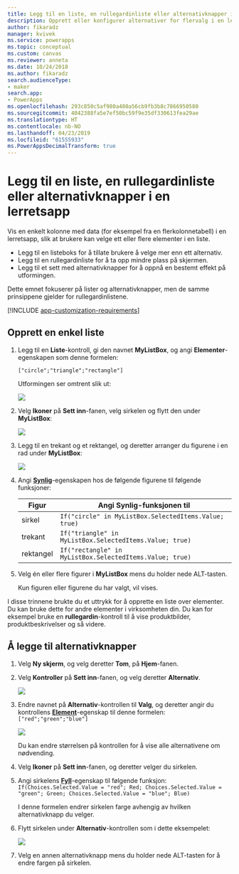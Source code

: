 ```yaml
---
title: Legg til en liste, en rullegardinliste eller alternativknapper i en lerretsapp| Microsoft Docs
description: Opprett eller konfigurer alternativer for flervalg i en lerretsapp i PowerApps
author: fikaradz
manager: kvivek
ms.service: powerapps
ms.topic: conceptual
ms.custom: canvas
ms.reviewer: anneta
ms.date: 10/24/2018
ms.author: fikaradz
search.audienceType:
- maker
search.app:
- PowerApps
ms.openlocfilehash: 293c850c5af980a480a56cb9fb3b8c7866950580
ms.sourcegitcommit: 4042388fa5e7ef50bc59f9e35df330613fea29ae
ms.translationtype: HT
ms.contentlocale: nb-NO
ms.lasthandoff: 04/23/2019
ms.locfileid: "61555933"
ms.PowerAppsDecimalTransform: true
---
```

# <a name="add-a-list-box-a-drop-down-list-or-radio-buttons-to-a-canvas-app"></a>Legg til en liste, en rullegardinliste eller alternativknapper i en lerretsapp

Vis en enkelt kolonne med data (for eksempel fra en flerkolonnetabell) i en lerretsapp, slik at brukere kan velge ett eller flere elementer i en liste.

- Legg til en listeboks for å tillate brukere å velge mer enn ett alternativ.
- Legg til en rullegardinliste for å ta opp mindre plass på skjermen.
- Legg til et sett med alternativknapper for å oppnå en bestemt effekt på utformingen.

Dette emnet fokuserer på lister og alternativknapper, men de samme prinsippene gjelder for rullegardinlistene.

[!INCLUDE [app-customization-requirements](../../includes/app-customization-requirements.md)]

## <a name="create-a-simple-list"></a>Opprett en enkel liste

1. Legg til en **Liste**-kontroll, gi den navnet **MyListBox**, og angi **Elementer**-egenskapen som denne formelen:

    ```["circle";"triangle";"rectangle"]```  <br/>

    Utformingen ser omtrent slik ut:

    ![][4]

4. Velg **Ikoner** på **Sett inn**-fanen, velg sirkelen og flytt den under **MyListBox**:

    ![][5]  

5. Legg til en trekant og et rektangel, og deretter arranger du figurene i en rad under **MyListBox**:

    ![][6]  

6. Angi **[Synlig](controls/properties-core.md)**-egenskapen hos de følgende figurene til følgende funksjoner:  

   | Figur | Angi Synlig-funksjonen til |
   | --- | --- |
   | sirkel |```If("circle" in MyListBox.SelectedItems.Value; true)``` |
   | trekant |```If("triangle" in MyListBox.SelectedItems.Value; true)``` |
   | rektangel |```If("rectangle" in MyListBox.SelectedItems.Value; true)``` |

7. Velg én eller flere figurer i **MyListBox** mens du holder nede ALT-tasten.

    Kun figuren eller figurene du har valgt, vil vises.

I disse trinnene brukte du et uttrykk for å opprette en liste over elementer. Du kan bruke dette for andre elementer i virksomheten din. Du kan for eksempel bruke en **rullegardin**-kontroll til å vise produktbilder, produktbeskrivelser og så videre.

## <a name="add-radio-buttons"></a>Å legge til alternativknapper
1. Velg **Ny skjerm**, og velg deretter **Tom**, på **Hjem**-fanen.

2. Velg **Kontroller** på **Sett inn**-fanen, og velg deretter **Alternativ**.

    ![][10]  

3. Endre navnet på **Alternativ**-kontrollen til **Valg**, og deretter angir du kontrollens **[Element](controls/properties-core.md)**-egenskap til denne formelen:  
   ```["red";"green";"blue"]```  <br/>

    ![][12]  

    Du kan endre størrelsen på kontrollen for å vise alle alternativene om nødvending.

4. Velg **Ikoner** på **Sett inn**-fanen, og deretter velger du sirkelen.

5. Angi sirkelens **[Fyll](controls/properties-color-border.md)**-egenskap til følgende funksjon:  
   ```If(Choices.Selected.Value = "red"; Red; Choices.Selected.Value = "green"; Green; Choices.Selected.Value = "blue"; Blue)```  

    I denne formelen endrer sirkelen farge avhengig av hvilken alternativknapp du velger.

6. Flytt sirkelen under **Alternativ**-kontrollen som i dette eksempelet:

    ![][14]  

7. Velg en annen alternativknapp mens du holder nede ALT-tasten for å endre fargen på sirkelen.

[1]: ./media/add-list-box-drop-down-list-radio-button/preview.png
[2]: ./media/add-list-box-drop-down-list-radio-button/listbox.png
[3]: ./media/add-list-box-drop-down-list-radio-button/renamelistbox.png
[4]: ./media/add-list-box-drop-down-list-radio-button/itemslistbox.png
[5]: ./media/add-list-box-drop-down-list-radio-button/circle.png
[6]: ./media/add-list-box-drop-down-list-radio-button/allshapes.png
[10]: ./media/add-list-box-drop-down-list-radio-button/radiobutton.png
[12]: ./media/add-list-box-drop-down-list-radio-button/itemsradio.png
[14]: ./media/add-list-box-drop-down-list-radio-button/radiocircle.png
[15]: ./media/add-list-box-drop-down-list-radio-button/dropdown.png
